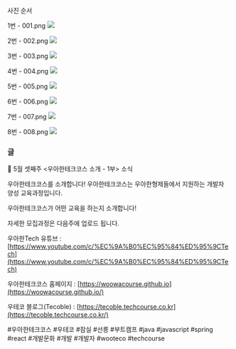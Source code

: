 사진 순서

1번 - 001.png
![](/1부%20우테코%20소개/001.png)

2번 - 002.png
![](/1부%20우테코%20소개/002.png)

3번 - 003.png
![](/1부%20우테코%20소개/003.png)

4번 - 004.png
![](/1부%20우테코%20소개/004.png)

5번 - 005.png
![](/1부%20우테코%20소개/005.png)

6번 - 006.png
![](/1부%20우테코%20소개/006.png)

7번 - 007.png
![](/1부%20우테코%20소개/007.png)

8번 - 008.png
![](/1부%20우테코%20소개/008.png)

### **글**

📮 5월 셋째주 <우아한테크코스 소개 - 1부> 소식

우아한테크코스를 소개합니다! 우아한테크코스는 우아한형제들에서 지원하는 개발자 양성 교육과정입니다.

우아한테크코스가 어떤 교육을 하는지 소개합니다!

자세한 모집과정은 다음주에 업로드 됩니다.

우아한Tech 유튜브 : [https://www.youtube.com/c/%EC%9A%B0%EC%95%84%ED%95%9CTech](https://www.youtube.com/c/%EC%9A%B0%EC%95%84%ED%95%9CTech)

우아한테크코스 홈페이지 : [https://woowacourse.github.io](https://woowacourse.github.io/)

우테코 블로그(Tecoble) : [https://tecoble.techcourse.co.kr](https://tecoble.techcourse.co.kr/)

#우아한테크코스 #우테코 #잠실 #선릉 #부트캠프 #java #javascript #spring #react #개발문화 #개발 #개발자 #wooteco #techcourse
